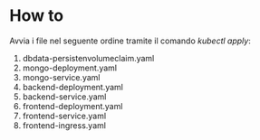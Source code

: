 # How to 

Avvia i file nel seguente ordine tramite il comando _kubectl apply_:

1. dbdata-persistenvolumeclaim.yaml
2. mongo-deployment.yaml
3. mongo-service.yaml
4. backend-deployment.yaml
5. backend-service.yaml 
6. frontend-deployment.yaml
7. frontend-service.yaml
8. frontend-ingress.yaml
